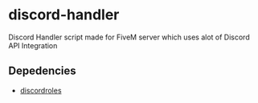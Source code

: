 # discord-handler
Discord Handler script made for FiveM server which uses alot of Discord API Integration

## Depedencies
- [discordroles](https://github.com/logan-mcgee/discordroles)
